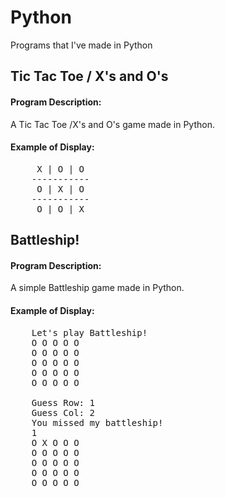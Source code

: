 # Python
Programs that I've made in Python

## Tic Tac Toe / X's and O's
#### Program Description:
A Tic Tac Toe /X's and O's game made in Python.
#### Example of Display:
<pre>
     X | O | O
    -----------
     O | X | O
    -----------
     O | O | X
</pre>

## Battleship!
#### Program Description:
A simple Battleship game made in Python.
#### Example of Display:
<pre>
    Let's play Battleship!
    O O O O O
    O O O O O
    O O O O O
    O O O O O
    O O O O O
    
    Guess Row: 1
    Guess Col: 2
    You missed my battleship!
    1
    O X O O O
    O O O O O
    O O O O O
    O O O O O
    O O O O O
</pre>